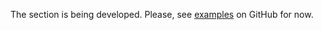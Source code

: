 The section is being developed. Please, see [examples](https://github.com/intsystems/bayes_deep_compression/tree/semkin_variational/examples) on GitHub for now.